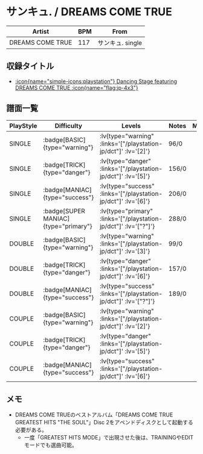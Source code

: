# サンキュ. / DREAMS COME TRUE

|Artist|BPM|From|
|------|---|----|
|DREAMS COME TRUE|117|サンキュ. single|

## 収録タイトル

- [ :icon{name="simple-icons:playstation"} Dancing Stage featuring DREAMS COME TRUE :icon{name="flag:jp-4x3"} ](/playstation-jp/dct)

## 譜面一覧

|PlayStyle|Difficulty|Levels|Notes|Movie|
|---------|----------|------|-----|-----|
|SINGLE| :badge[BASIC]{type="warning"} | :lv{type="warning" :links='["/playstation-jp/dct"]' :lv='[2]'} |96/0||
|SINGLE| :badge[TRICK]{type="danger"} | :lv{type="danger" :links='["/playstation-jp/dct"]' :lv='[5]'} |156/0||
|SINGLE| :badge[MANIAC]{type="success"} | :lv{type="success" :links='["/playstation-jp/dct"]' :lv='[6]'} |206/0||
|SINGLE| :badge[SUPER MANIAC]{type="primary"} | :lv{type="primary" :links='["/playstation-jp/dct"]' :lv='["?"]'} |288/0||
|DOUBLE| :badge[BASIC]{type="warning"} | :lv{type="warning" :links='["/playstation-jp/dct"]' :lv='[3]'} |99/0||
|DOUBLE| :badge[TRICK]{type="danger"} | :lv{type="danger" :links='["/playstation-jp/dct"]' :lv='[6]'} |157/0||
|DOUBLE| :badge[MANIAC]{type="success"} | :lv{type="success" :links='["/playstation-jp/dct"]' :lv='["?"]'} |189/0||
|COUPLE| :badge[BASIC]{type="warning"} | :lv{type="warning" :links='["/playstation-jp/dct"]' :lv='[2]'} |||
|COUPLE| :badge[TRICK]{type="danger"} | :lv{type="danger" :links='["/playstation-jp/dct"]' :lv='[5]'} |||
|COUPLE| :badge[MANIAC]{type="success"} | :lv{type="success" :links='["/playstation-jp/dct"]' :lv='[6]'} |||

## メモ

- DREAMS COME TRUEのベストアルバム「DREAMS COME TRUE GREATEST HITS "THE SOUL"」Disc 2をアペンドディスクとして起動する必要がある。
  - 一度「GREATEST HITS MODE」で出現させた後は、TRAININGやEDITモードでも選曲可能。
